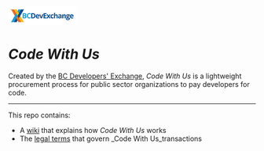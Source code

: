 ![image](/images-for-wiki/bcdx-logo.png)

# _Code With Us_

Created by the [BC Developers' Exchange](https://bcdevexchange.org/), _Code With Us_ is a lightweight procurement process for public sector organizations to pay developers for code.

---

This repo contains: 
* A [wiki](https://github.com/BCDevExchange/code-with-us/wiki) that explains how _Code With Us_ works
* The [legal terms](Code%20With%20Us%20Terms_2018-11-05.pdf) that govern _Code With Us_transactions 
